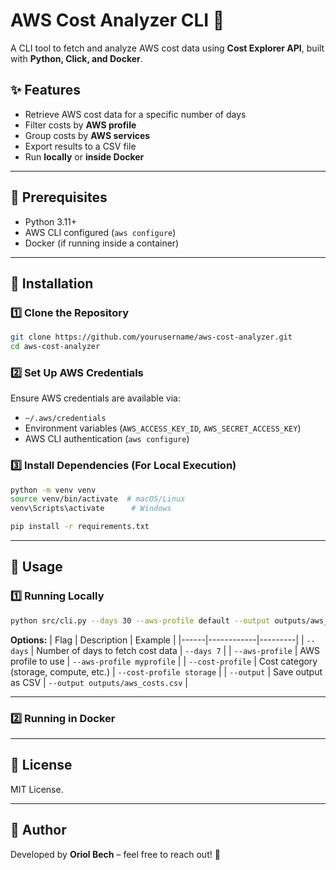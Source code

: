 # AWS Cost Analyzer CLI 🚀

A CLI tool to fetch and analyze AWS cost data using **Cost Explorer API**, built with **Python, Click, and Docker**.

## ✨ Features
- Retrieve AWS cost data for a specific number of days
- Filter costs by **AWS profile**
- Group costs by **AWS services**
- Export results to a CSV file
- Run **locally** or **inside Docker**

---

## 👥 Prerequisites
- Python 3.11+
- AWS CLI configured (`aws configure`)
- Docker (if running inside a container)

---

## 👅 Installation

### 1️⃣ **Clone the Repository**
```sh
git clone https://github.com/yourusername/aws-cost-analyzer.git
cd aws-cost-analyzer
```

### 2️⃣ **Set Up AWS Credentials**
Ensure AWS credentials are available via:
- `~/.aws/credentials`
- Environment variables (`AWS_ACCESS_KEY_ID`, `AWS_SECRET_ACCESS_KEY`)
- AWS CLI authentication (`aws configure`)

### 3️⃣ **Install Dependencies (For Local Execution)**
```sh
python -m venv venv
source venv/bin/activate  # macOS/Linux
venv\Scripts\activate      # Windows

pip install -r requirements.txt
```

---

## 🚀 **Usage**

### **1️⃣ Running Locally**
```sh
python src/cli.py --days 30 --aws-profile default --output outputs/aws_costs.csv
```
**Options:**
| Flag | Description | Example |
|------|------------|---------|
| `--days` | Number of days to fetch cost data | `--days 7` |
| `--aws-profile` | AWS profile to use | `--aws-profile myprofile` |
| `--cost-profile` | Cost category (storage, compute, etc.) | `--cost-profile storage` |
| `--output` | Save output as CSV | `--output outputs/aws_costs.csv` |

---

### **2️⃣ Running in Docker**
---

## 📄 **License**
MIT License.

---

## 🎡 **Author**
Developed by **Oriol Bech** – feel free to reach out! 🚀
